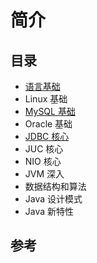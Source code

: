 # 简介

## 目录

* [语言基础](BackEnd/LearnJava/Basis/JavaBasis/README.md)
* Linux 基础
* [MySQL 基础](BackEnd/LearnJava/Basis/MySQL/README.md)
* Oracle 基础
* [JDBC 核心](BackEnd/LearnJava/Basis/JDBC/README.md)
* JUC 核心
* NIO 核心
* JVM 深入
* 数据结构和算法
* Java 设计模式
* Java 新特性

## 参考
